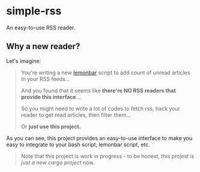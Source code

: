 # simple-rss
An easy-to-use RSS reader.

## Why a new reader?

Let's imagine:

> You're writing a new [lemonbar](https://github.com/LemonBoy/bar) script
> to add count of unread articles in your RSS feeds...
>
> And you found that it seems like **there're NO RSS readers
> that provide this interface**...
>
> So you might need to write a lot of codes to fetch rss, hack your reader
> to get read articles, then filter them...
>
> Or **just use this project.**

As you can see, this project provides an easy-to-use interface
to make you easy to integrate to your bash script,
lemonbar script, etc.

> Note that this project is work in progress - to be honest, this projest
> is *just a new cargo project* now.
